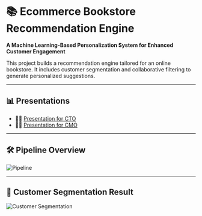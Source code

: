 # 📚 Ecommerce Bookstore Recommendation Engine

**A Machine Learning-Based Personalization System for Enhanced Customer Engagement**

This project builds a recommendation engine tailored for an online bookstore. It includes customer segmentation and collaborative filtering to generate personalized suggestions.

---

## 📊 Presentations

- 👨‍💼 [Presentation for CTO](https://docs.google.com/presentation/d/11sEEU3vG-Ak3i9SYpfi-paK8H97Yp-Iu/edit?usp=sharing&ouid=115990714483810300198&rtpof=true&sd=true)  
- 👩‍💼 [Presentation for CMO](https://docs.google.com/presentation/d/1A70p2NqXh8h7uQ9EZPlYbEMtqTvxGz90/edit?usp=sharing&ouid=115990714483810300198&rtpof=true&sd=true)

---

## 🛠️ Pipeline Overview

![Pipeline](https://github.com/user-attachments/assets/ed6ec166-12ba-41e8-822f-de0a484ecaf3)

---

## 👥 Customer Segmentation Result

![Customer Segmentation](https://github.com/user-attachments/assets/50af3dfa-758f-43da-900c-14e84ab355d6)

